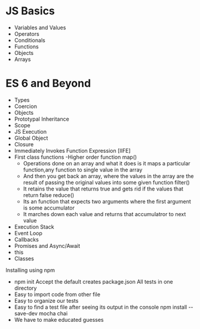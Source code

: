   JS Basics
=================
* Variables and Values
* Operators
* Conditionals
* Functions
* Objects
* Arrays

# ES 6 and Beyond
* Types
* Coercion
* Objects
* Prototypal Inheritance
* Scope
* JS Execution
* Global Object
* Closure
* Immediately Invokes Function Expression [IIFE]
* First class  functions
    -Higher order function
    map()
     * Operations done on an array and what it does is it maps a particular function,any function to single value in the array
     * And then you get back an array, where the values in the array are the result of passing the original values into some given function
    filter()
     * It retains the value that returns true and gets rid if the values that return false
    reduce()
     * Its an function that expects two arguments where the first argument is some accumulator
     * It marches down each value and returns that accumulatror to next value
* Execution Stack
* Event Loop
* Callbacks
* Promises and Async/Await
* this
* Classes


Installing using npm
* npm init
Accept the default
creates package.json
All tests in  one directory
* Easy to import code from other file
* Easy to organize our tests
* Easy to find a test file after seeing its output in the console
npm install --save-dev mocha chai
* We have to make educated guesses




